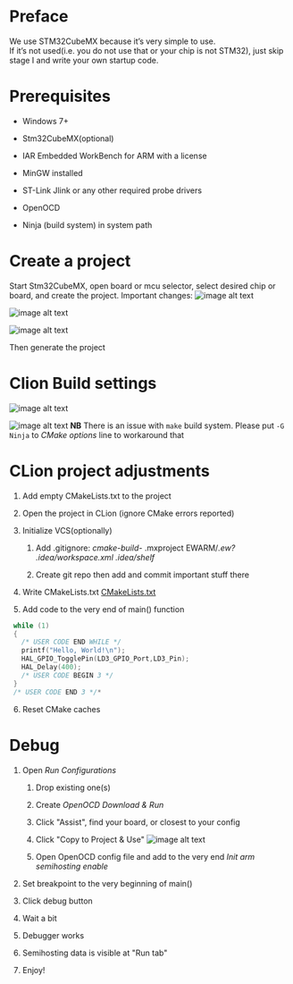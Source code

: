 # Preface

We use STM32CubeMX because it’s very simple to use.  
If it’s not used(i.e. you do not use that or your chip is not STM32), just skip stage I and write your own startup code.

# Prerequisites

* Windows 7+

* Stm32CubeMX(optional)

* IAR Embedded WorkBench for ARM with a license

* MinGW installed

* ST-Link Jlink or any other required probe drivers

* OpenOCD 

* Ninja (build system) in system path

# Create a project

Start Stm32CubeMX, open board or mcu selector, select desired chip or board, and create the project. Important changes:
	![image alt text](docs/image_0.png)

![image alt text](docs/image_1.png)

![image alt text](docs/image_2.png)

Then generate the project

# Clion Build settings

![image alt text](docs/image_3.png)

![image alt text](docs/image_4.png)
**NB**
There is an issue with `make` build system. Please put `-G Ninja` to *CMake options* line to workaround that

# CLion project adjustments

1. Add empty CMakeLists.txt to the project

2. Open the project in CLion (ignore CMake errors reported)

3. Initialize VCS(optionally)

    1. Add .gitignore:
*cmake-build-*
.mxproject
EWARM/*.ew?
.idea/workspace.xml
.idea/shelf*

    2. Create git repo then add and commit important stuff there

4. Write CMakeLists.txt
[CMakeLists.txt](MakeLists.txt)

5. Add code to the very end of main() function
 ```c /* USER CODE BEGIN WHILE */
  while (1)
  {
    /* USER CODE END WHILE */
    printf("Hello, World!\n");
    HAL_GPIO_TogglePin(LD3_GPIO_Port,LD3_Pin);
    HAL_Delay(400);
    /* USER CODE BEGIN 3 */
  }
  /* USER CODE END 3 */*
```
6. Reset CMake caches

# Debug

1. Open *Run Configurations*

    1. Drop existing one(s)

    2. Create *OpenOCD Download & Run*

    3. Click "Assist", find your board, or closest to your config

    4. Click "Copy to Project & Use"
![image alt text](docs/image_5.png)

    5. Open OpenOCD config file and add to the very end
*Init
arm semihosting enable*

2. Set breakpoint to the very beginning of main()

3. Click debug button

4. Wait a bit

5. Debugger works

6. Semihosting data is visible at "Run tab"

7. Enjoy!


